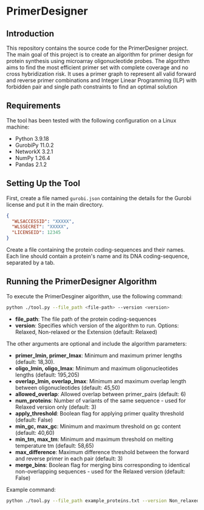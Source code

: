 
# PrimerDesigner

## Introduction

This repository contains the source code for the PrimerDesigner project. 
The main goal of this project is to create an algorithm for primer design for protein synthesis using microarray oligonucleotide probes. 
The algorithm aims to find the most efficient primer set with complete coverage and no cross hybridization risk.
It uses a primer graph to represent all valid forward and reverse primer combinations and Integer Linear Programming (ILP) with forbidden pair and single path constraints to find an optimal solution

## Requirements

The tool has been tested with the following configuration on a Linux machine:
- Python 3.9.18
- GurobiPy 11.0.2
- NetworkX 3.2.1
- NumPy 1.26.4
- Pandas 2.1.2


## Setting Up the Tool

First, create a file named `gurobi.json` containing the details for the Gurobi license and put it in the main directory.

```json
{
  "WLSACCESSID": "XXXXX",
  "WLSSECRET": "XXXXX",
  "LICENSEID": 12345
}
```

Create a file containing the protein coding-sequences and their names. Each line should contain a protein's name and its DNA coding-sequence, separated by a tab.


## Running the PrimerDesigner Algorithm

To execute the PrimerDesginer algorithm, use the following command:

```bash
python ./tool.py --file_path <file-path> --version <version> 
```
- **file_path**: The file path of the protein coding-sequences
- **version**: Specifies which version of the algorithm to run. Options: Relaxed, Non-relaxed or the Extension (default: Relaxed)
  
The other arguments are optional and include the algorithm parameters:

- **primer_lmin, primer_lmax**: Minimum and maximum primer lengths (default: 18,30).
- **oligo_lmin, oligo_lmax**: Minimum and maximum oligonucleotides lengths (default: 195,205)
- **overlap_lmin, overlap_lmax**: Minimum and maximum overlap length between oligonucleotides  (default: 45,50)
- **allowed_overlap**: Allowed overlap between primer_pairs (default: 6)
- **num_proteins**: Number of variants of the same sequence - used for Relaxed version only (default: 3)
- **apply_threshold**: Boolean flag for applying primer quality threshold (default: False)
- **min_gc, max_gc**: Minimum and maximum threshold on gc content (default: 40,60)
- **min_tm, max_tm**: Minimum and maximum threshold on melting temperature tm (default: 58,65)
- **max_difference**: Maximum difference threshold between the forward and reverse primer in each pair (default: 3)
- **merge_bins**: Boolean flag for merging bins corresponding to identical non-overlapping sequences - used for the Relaxed version (default: False)


Example command:
```bash
python ./tool.py --file_path example_proteins.txt --version Non_relaxed --primer_lmin 20 --primer_lamx 26
```



